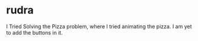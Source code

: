 # rudra 
I Tried Solving the Pizza problem, where I tried animating the pizza. I am yet to add the buttons in it. 
